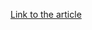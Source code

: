 [Link to the article](https://redcanary.com/blog/how-one-hospital-thwarted-a-ryuk-ransomware-outbreak/)
